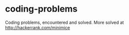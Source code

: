 # coding-problems
Coding problems, encountered and solved.  More solved at http://hackerrank.com/minimice
